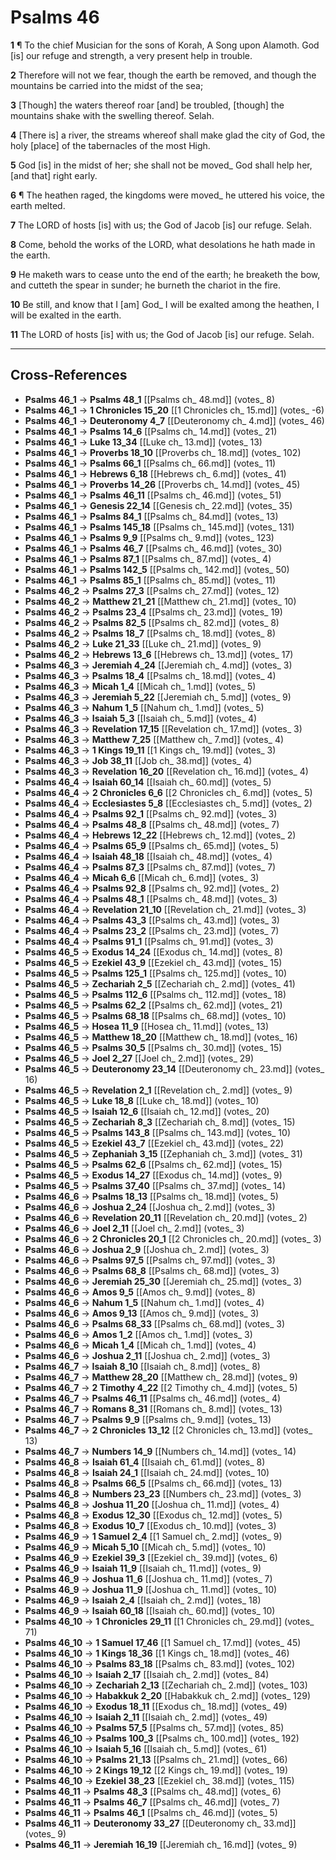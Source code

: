 # Psalms 46

**1** ¶ To the chief Musician for the sons of Korah, A Song upon Alamoth. God [is] our refuge and strength, a very present help in trouble.

**2** Therefore will not we fear, though the earth be removed, and though the mountains be carried into the midst of the sea;

**3** [Though] the waters thereof roar [and] be troubled, [though] the mountains shake with the swelling thereof. Selah.

**4** [There is] a river, the streams whereof shall make glad the city of God, the holy [place] of the tabernacles of the most High.

**5** God [is] in the midst of her; she shall not be moved_ God shall help her, [and that] right early.

**6** ¶ The heathen raged, the kingdoms were moved_ he uttered his voice, the earth melted.

**7** The LORD of hosts [is] with us; the God of Jacob [is] our refuge. Selah.

**8** Come, behold the works of the LORD, what desolations he hath made in the earth.

**9** He maketh wars to cease unto the end of the earth; he breaketh the bow, and cutteth the spear in sunder; he burneth the chariot in the fire.

**10** Be still, and know that I [am] God_ I will be exalted among the heathen, I will be exalted in the earth.

**11** The LORD of hosts [is] with us; the God of Jacob [is] our refuge. Selah.

---

## Cross-References

- **Psalms 46_1** → **Psalms 48_1** [[Psalms ch_ 48.md]] (votes_ 8)
- **Psalms 46_1** → **1 Chronicles 15_20** [[1 Chronicles ch_ 15.md]] (votes_ -6)
- **Psalms 46_1** → **Deuteronomy 4_7** [[Deuteronomy ch_ 4.md]] (votes_ 46)
- **Psalms 46_1** → **Psalms 14_6** [[Psalms ch_ 14.md]] (votes_ 21)
- **Psalms 46_1** → **Luke 13_34** [[Luke ch_ 13.md]] (votes_ 13)
- **Psalms 46_1** → **Proverbs 18_10** [[Proverbs ch_ 18.md]] (votes_ 102)
- **Psalms 46_1** → **Psalms 66_1** [[Psalms ch_ 66.md]] (votes_ 11)
- **Psalms 46_1** → **Hebrews 6_18** [[Hebrews ch_ 6.md]] (votes_ 41)
- **Psalms 46_1** → **Proverbs 14_26** [[Proverbs ch_ 14.md]] (votes_ 45)
- **Psalms 46_1** → **Psalms 46_11** [[Psalms ch_ 46.md]] (votes_ 51)
- **Psalms 46_1** → **Genesis 22_14** [[Genesis ch_ 22.md]] (votes_ 35)
- **Psalms 46_1** → **Psalms 84_1** [[Psalms ch_ 84.md]] (votes_ 13)
- **Psalms 46_1** → **Psalms 145_18** [[Psalms ch_ 145.md]] (votes_ 131)
- **Psalms 46_1** → **Psalms 9_9** [[Psalms ch_ 9.md]] (votes_ 123)
- **Psalms 46_1** → **Psalms 46_7** [[Psalms ch_ 46.md]] (votes_ 30)
- **Psalms 46_1** → **Psalms 87_1** [[Psalms ch_ 87.md]] (votes_ 4)
- **Psalms 46_1** → **Psalms 142_5** [[Psalms ch_ 142.md]] (votes_ 50)
- **Psalms 46_1** → **Psalms 85_1** [[Psalms ch_ 85.md]] (votes_ 11)
- **Psalms 46_2** → **Psalms 27_3** [[Psalms ch_ 27.md]] (votes_ 12)
- **Psalms 46_2** → **Matthew 21_21** [[Matthew ch_ 21.md]] (votes_ 10)
- **Psalms 46_2** → **Psalms 23_4** [[Psalms ch_ 23.md]] (votes_ 19)
- **Psalms 46_2** → **Psalms 82_5** [[Psalms ch_ 82.md]] (votes_ 8)
- **Psalms 46_2** → **Psalms 18_7** [[Psalms ch_ 18.md]] (votes_ 8)
- **Psalms 46_2** → **Luke 21_33** [[Luke ch_ 21.md]] (votes_ 9)
- **Psalms 46_2** → **Hebrews 13_6** [[Hebrews ch_ 13.md]] (votes_ 17)
- **Psalms 46_3** → **Jeremiah 4_24** [[Jeremiah ch_ 4.md]] (votes_ 3)
- **Psalms 46_3** → **Psalms 18_4** [[Psalms ch_ 18.md]] (votes_ 4)
- **Psalms 46_3** → **Micah 1_4** [[Micah ch_ 1.md]] (votes_ 5)
- **Psalms 46_3** → **Jeremiah 5_22** [[Jeremiah ch_ 5.md]] (votes_ 9)
- **Psalms 46_3** → **Nahum 1_5** [[Nahum ch_ 1.md]] (votes_ 5)
- **Psalms 46_3** → **Isaiah 5_3** [[Isaiah ch_ 5.md]] (votes_ 4)
- **Psalms 46_3** → **Revelation 17_15** [[Revelation ch_ 17.md]] (votes_ 3)
- **Psalms 46_3** → **Matthew 7_25** [[Matthew ch_ 7.md]] (votes_ 4)
- **Psalms 46_3** → **1 Kings 19_11** [[1 Kings ch_ 19.md]] (votes_ 3)
- **Psalms 46_3** → **Job 38_11** [[Job ch_ 38.md]] (votes_ 4)
- **Psalms 46_3** → **Revelation 16_20** [[Revelation ch_ 16.md]] (votes_ 4)
- **Psalms 46_4** → **Isaiah 60_14** [[Isaiah ch_ 60.md]] (votes_ 5)
- **Psalms 46_4** → **2 Chronicles 6_6** [[2 Chronicles ch_ 6.md]] (votes_ 5)
- **Psalms 46_4** → **Ecclesiastes 5_8** [[Ecclesiastes ch_ 5.md]] (votes_ 2)
- **Psalms 46_4** → **Psalms 92_1** [[Psalms ch_ 92.md]] (votes_ 3)
- **Psalms 46_4** → **Psalms 48_8** [[Psalms ch_ 48.md]] (votes_ 7)
- **Psalms 46_4** → **Hebrews 12_22** [[Hebrews ch_ 12.md]] (votes_ 2)
- **Psalms 46_4** → **Psalms 65_9** [[Psalms ch_ 65.md]] (votes_ 5)
- **Psalms 46_4** → **Isaiah 48_18** [[Isaiah ch_ 48.md]] (votes_ 4)
- **Psalms 46_4** → **Psalms 87_3** [[Psalms ch_ 87.md]] (votes_ 7)
- **Psalms 46_4** → **Micah 6_6** [[Micah ch_ 6.md]] (votes_ 3)
- **Psalms 46_4** → **Psalms 92_8** [[Psalms ch_ 92.md]] (votes_ 2)
- **Psalms 46_4** → **Psalms 48_1** [[Psalms ch_ 48.md]] (votes_ 3)
- **Psalms 46_4** → **Revelation 21_10** [[Revelation ch_ 21.md]] (votes_ 3)
- **Psalms 46_4** → **Psalms 43_3** [[Psalms ch_ 43.md]] (votes_ 3)
- **Psalms 46_4** → **Psalms 23_2** [[Psalms ch_ 23.md]] (votes_ 7)
- **Psalms 46_4** → **Psalms 91_1** [[Psalms ch_ 91.md]] (votes_ 3)
- **Psalms 46_5** → **Exodus 14_24** [[Exodus ch_ 14.md]] (votes_ 8)
- **Psalms 46_5** → **Ezekiel 43_9** [[Ezekiel ch_ 43.md]] (votes_ 15)
- **Psalms 46_5** → **Psalms 125_1** [[Psalms ch_ 125.md]] (votes_ 10)
- **Psalms 46_5** → **Zechariah 2_5** [[Zechariah ch_ 2.md]] (votes_ 41)
- **Psalms 46_5** → **Psalms 112_6** [[Psalms ch_ 112.md]] (votes_ 18)
- **Psalms 46_5** → **Psalms 62_2** [[Psalms ch_ 62.md]] (votes_ 21)
- **Psalms 46_5** → **Psalms 68_18** [[Psalms ch_ 68.md]] (votes_ 10)
- **Psalms 46_5** → **Hosea 11_9** [[Hosea ch_ 11.md]] (votes_ 13)
- **Psalms 46_5** → **Matthew 18_20** [[Matthew ch_ 18.md]] (votes_ 16)
- **Psalms 46_5** → **Psalms 30_5** [[Psalms ch_ 30.md]] (votes_ 15)
- **Psalms 46_5** → **Joel 2_27** [[Joel ch_ 2.md]] (votes_ 29)
- **Psalms 46_5** → **Deuteronomy 23_14** [[Deuteronomy ch_ 23.md]] (votes_ 16)
- **Psalms 46_5** → **Revelation 2_1** [[Revelation ch_ 2.md]] (votes_ 9)
- **Psalms 46_5** → **Luke 18_8** [[Luke ch_ 18.md]] (votes_ 10)
- **Psalms 46_5** → **Isaiah 12_6** [[Isaiah ch_ 12.md]] (votes_ 20)
- **Psalms 46_5** → **Zechariah 8_3** [[Zechariah ch_ 8.md]] (votes_ 15)
- **Psalms 46_5** → **Psalms 143_8** [[Psalms ch_ 143.md]] (votes_ 10)
- **Psalms 46_5** → **Ezekiel 43_7** [[Ezekiel ch_ 43.md]] (votes_ 22)
- **Psalms 46_5** → **Zephaniah 3_15** [[Zephaniah ch_ 3.md]] (votes_ 31)
- **Psalms 46_5** → **Psalms 62_6** [[Psalms ch_ 62.md]] (votes_ 15)
- **Psalms 46_5** → **Exodus 14_27** [[Exodus ch_ 14.md]] (votes_ 9)
- **Psalms 46_5** → **Psalms 37_40** [[Psalms ch_ 37.md]] (votes_ 14)
- **Psalms 46_6** → **Psalms 18_13** [[Psalms ch_ 18.md]] (votes_ 5)
- **Psalms 46_6** → **Joshua 2_24** [[Joshua ch_ 2.md]] (votes_ 3)
- **Psalms 46_6** → **Revelation 20_11** [[Revelation ch_ 20.md]] (votes_ 2)
- **Psalms 46_6** → **Joel 2_11** [[Joel ch_ 2.md]] (votes_ 3)
- **Psalms 46_6** → **2 Chronicles 20_1** [[2 Chronicles ch_ 20.md]] (votes_ 3)
- **Psalms 46_6** → **Joshua 2_9** [[Joshua ch_ 2.md]] (votes_ 3)
- **Psalms 46_6** → **Psalms 97_5** [[Psalms ch_ 97.md]] (votes_ 3)
- **Psalms 46_6** → **Psalms 68_8** [[Psalms ch_ 68.md]] (votes_ 3)
- **Psalms 46_6** → **Jeremiah 25_30** [[Jeremiah ch_ 25.md]] (votes_ 3)
- **Psalms 46_6** → **Amos 9_5** [[Amos ch_ 9.md]] (votes_ 8)
- **Psalms 46_6** → **Nahum 1_5** [[Nahum ch_ 1.md]] (votes_ 4)
- **Psalms 46_6** → **Amos 9_13** [[Amos ch_ 9.md]] (votes_ 3)
- **Psalms 46_6** → **Psalms 68_33** [[Psalms ch_ 68.md]] (votes_ 3)
- **Psalms 46_6** → **Amos 1_2** [[Amos ch_ 1.md]] (votes_ 3)
- **Psalms 46_6** → **Micah 1_4** [[Micah ch_ 1.md]] (votes_ 4)
- **Psalms 46_6** → **Joshua 2_11** [[Joshua ch_ 2.md]] (votes_ 3)
- **Psalms 46_7** → **Isaiah 8_10** [[Isaiah ch_ 8.md]] (votes_ 8)
- **Psalms 46_7** → **Matthew 28_20** [[Matthew ch_ 28.md]] (votes_ 9)
- **Psalms 46_7** → **2 Timothy 4_22** [[2 Timothy ch_ 4.md]] (votes_ 5)
- **Psalms 46_7** → **Psalms 46_11** [[Psalms ch_ 46.md]] (votes_ 4)
- **Psalms 46_7** → **Romans 8_31** [[Romans ch_ 8.md]] (votes_ 13)
- **Psalms 46_7** → **Psalms 9_9** [[Psalms ch_ 9.md]] (votes_ 13)
- **Psalms 46_7** → **2 Chronicles 13_12** [[2 Chronicles ch_ 13.md]] (votes_ 13)
- **Psalms 46_7** → **Numbers 14_9** [[Numbers ch_ 14.md]] (votes_ 14)
- **Psalms 46_8** → **Isaiah 61_4** [[Isaiah ch_ 61.md]] (votes_ 8)
- **Psalms 46_8** → **Isaiah 24_1** [[Isaiah ch_ 24.md]] (votes_ 10)
- **Psalms 46_8** → **Psalms 66_5** [[Psalms ch_ 66.md]] (votes_ 13)
- **Psalms 46_8** → **Numbers 23_23** [[Numbers ch_ 23.md]] (votes_ 3)
- **Psalms 46_8** → **Joshua 11_20** [[Joshua ch_ 11.md]] (votes_ 4)
- **Psalms 46_8** → **Exodus 12_30** [[Exodus ch_ 12.md]] (votes_ 5)
- **Psalms 46_8** → **Exodus 10_7** [[Exodus ch_ 10.md]] (votes_ 3)
- **Psalms 46_9** → **1 Samuel 2_4** [[1 Samuel ch_ 2.md]] (votes_ 9)
- **Psalms 46_9** → **Micah 5_10** [[Micah ch_ 5.md]] (votes_ 10)
- **Psalms 46_9** → **Ezekiel 39_3** [[Ezekiel ch_ 39.md]] (votes_ 6)
- **Psalms 46_9** → **Isaiah 11_9** [[Isaiah ch_ 11.md]] (votes_ 9)
- **Psalms 46_9** → **Joshua 11_6** [[Joshua ch_ 11.md]] (votes_ 7)
- **Psalms 46_9** → **Joshua 11_9** [[Joshua ch_ 11.md]] (votes_ 10)
- **Psalms 46_9** → **Isaiah 2_4** [[Isaiah ch_ 2.md]] (votes_ 18)
- **Psalms 46_9** → **Isaiah 60_18** [[Isaiah ch_ 60.md]] (votes_ 10)
- **Psalms 46_10** → **1 Chronicles 29_11** [[1 Chronicles ch_ 29.md]] (votes_ 71)
- **Psalms 46_10** → **1 Samuel 17_46** [[1 Samuel ch_ 17.md]] (votes_ 45)
- **Psalms 46_10** → **1 Kings 18_36** [[1 Kings ch_ 18.md]] (votes_ 46)
- **Psalms 46_10** → **Psalms 83_18** [[Psalms ch_ 83.md]] (votes_ 102)
- **Psalms 46_10** → **Isaiah 2_17** [[Isaiah ch_ 2.md]] (votes_ 84)
- **Psalms 46_10** → **Zechariah 2_13** [[Zechariah ch_ 2.md]] (votes_ 103)
- **Psalms 46_10** → **Habakkuk 2_20** [[Habakkuk ch_ 2.md]] (votes_ 129)
- **Psalms 46_10** → **Exodus 18_11** [[Exodus ch_ 18.md]] (votes_ 49)
- **Psalms 46_10** → **Isaiah 2_11** [[Isaiah ch_ 2.md]] (votes_ 49)
- **Psalms 46_10** → **Psalms 57_5** [[Psalms ch_ 57.md]] (votes_ 85)
- **Psalms 46_10** → **Psalms 100_3** [[Psalms ch_ 100.md]] (votes_ 192)
- **Psalms 46_10** → **Isaiah 5_16** [[Isaiah ch_ 5.md]] (votes_ 61)
- **Psalms 46_10** → **Psalms 21_13** [[Psalms ch_ 21.md]] (votes_ 66)
- **Psalms 46_10** → **2 Kings 19_12** [[2 Kings ch_ 19.md]] (votes_ 19)
- **Psalms 46_10** → **Ezekiel 38_23** [[Ezekiel ch_ 38.md]] (votes_ 115)
- **Psalms 46_11** → **Psalms 48_3** [[Psalms ch_ 48.md]] (votes_ 6)
- **Psalms 46_11** → **Psalms 46_7** [[Psalms ch_ 46.md]] (votes_ 7)
- **Psalms 46_11** → **Psalms 46_1** [[Psalms ch_ 46.md]] (votes_ 5)
- **Psalms 46_11** → **Deuteronomy 33_27** [[Deuteronomy ch_ 33.md]] (votes_ 9)
- **Psalms 46_11** → **Jeremiah 16_19** [[Jeremiah ch_ 16.md]] (votes_ 9)
